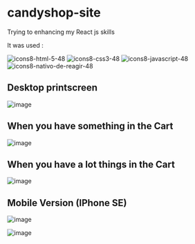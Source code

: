 # candyshop-site

Trying to enhancing my React js skills

It was used :

![icons8-html-5-48](https://user-images.githubusercontent.com/101835324/165111872-1db50d31-ff08-4c68-8f8d-372172a3e58d.png)
![icons8-css3-48](https://user-images.githubusercontent.com/101835324/165111999-a12764fb-a618-4c85-9fc1-8a9fd68e4db0.png)
![icons8-javascript-48](https://user-images.githubusercontent.com/101835324/165112022-48184c69-8e81-42cc-a27c-ac9bbc852aaa.png)
![icons8-nativo-de-reagir-48](https://user-images.githubusercontent.com/101835324/165111932-c277d356-3bd2-4f63-9869-46be28cc984b.png)
 
## Desktop printscreen
![image](https://user-images.githubusercontent.com/101835324/166851619-62c8ee65-2fe7-43ad-8c9a-ce1877a03825.png)

## When you have something in  the Cart
![image](https://user-images.githubusercontent.com/101835324/166851764-4a989f50-bfe9-4cf5-8c58-75a232ecc533.png)


## When you have a lot things in the Cart
![image](https://user-images.githubusercontent.com/101835324/166851715-bff21462-bd10-4c26-bc43-647f7fe50482.png)

## Mobile Version (IPhone SE) 
![image](https://user-images.githubusercontent.com/101835324/166851805-e1bea0a8-05c1-4bb1-ba73-349930a67a1e.png)


![image](https://user-images.githubusercontent.com/101835324/166851892-a06f8526-5b17-4870-b18f-5a5f520fe21b.png)






